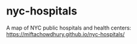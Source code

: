 # nyc-hospitals

A map of NYC public hospitals and health centers: https://miftachowdhury.github.io/nyc-hospitals/
